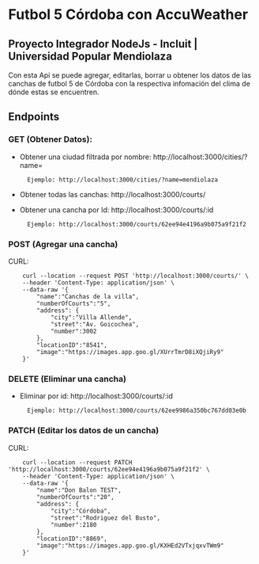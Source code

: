 # Futbol 5 Córdoba con AccuWeather
## Proyecto Integrador NodeJs - Incluit | Universidad Popular Mendiolaza

Con esta Api se puede agregar, editarlas, borrar u obtener los datos de las canchas de futbol 5 de Córdoba con la respectiva infomación del clima de dónde estas se encuentren.

## Endpoints

### GET (Obtener Datos):

* Obtener una ciudad filtrada por nombre: http://localhost:3000/cities/?name=

        Ejemplo: http://localhost:3000/cities/?name=mendiolaza

* Obtener todas las canchas: http://localhost:3000/courts/

* Obtener una cancha por Id: http://localhost:3000/courts/:id

        Ejemplo: http://localhost:3000/courts/62ee94e4196a9b075a9f21f2

### POST (Agregar una cancha)
CURL: 
    
        curl --location --request POST 'http://localhost:3000/courts/' \
        --header 'Content-Type: application/json' \
        --data-raw '{
            "name":"Canchas de la villa",
            "numberOfCourts":"5",
            "address": {
                "city":"Villa Allende",
                "street":"Av. Goicochea",
                "number":3002
            },
            "locationID":"8541",
            "image":"https://images.app.goo.gl/XUrrTmrD8iXQjiRy9"
        }'
       
### DELETE (Eliminar una cancha)

* Eliminar por id: http://localhost:3000/courts/:id

        Ejemplo: http://localhost:3000/courts/62ee9986a350bc767dd03e0b

### PATCH (Editar los datos de un cancha)
CURL:

        curl --location --request PATCH 'http://localhost:3000/courts/62ee94e4196a9b075a9f21f2' \
        --header 'Content-Type: application/json' \
        --data-raw '{
            "name":"Don Balon TEST",
            "numberOfCourts":"20",
            "address": {
                "city":"Córdoba",
                "street":"Rodriguez del Busto",
                "number":2180
            },
            "locationID":"8869",
            "image":"https://images.app.goo.gl/KXHEd2VTxjqxvTWm9"
        }'
